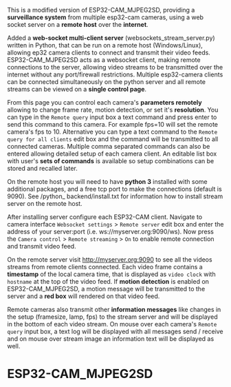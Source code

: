 
This is a modified version of ESP32-CAM_MJPEG2SD, providing a **surveillance system** from multiple esp32-cam cameras, using a web socket server on a **remote host** over the **internet**.

Added a **web-socket multi-client server** (websockets_stream_server.py) written in Python, that can be run on a remote host (Windows/Linux), allowing ep32 camera clients to connect and transmit their video feeds. ESP32-CAM_MJPEG2SD acts as a websocket client, making remote connections to the server, allowing video streams to be transmitted over the internet without any port/firewall restrictions. Multiple esp32-camera clients can be connected simultaneously on the python server and all remote streams can be viewed on a **single control page**. 

From this page you can control each camera's **parameters remotely** allowing to change frame rate, motion detection, or set it's **resolution**. You can type in the `Remote query` input box a text command and press enter to send this command to this camera. For example fps=10 will set the remote camera's fps to 10. Alternative you can type a text command to the `Remote query for all clients` edit box and the command will be transmitted to all connected cameras. Multiple comma separated commands can also be entered allowing detailed setup of each camera client. An editable list box with user's **sets of commands** is available so setup combinations can be stored and recalled later.

On the remote host you will need to have **python 3** installed with some additional packages, and a free tcp port to make the connections (default is 9090). See /python_ backend/install.txt for information how to install stream server on the remote host. 

After installing server configure each ESP32-CAM client. Navigate to camera interface `Websocket settings` > `Remote server` edit box and enter the address of your server:port (i.e. ws://myserver.org:9090/ws). Now press the `Camera control` > `Remote streaming` > `On` to enable remote connection and transmit video feed.

On the remote server visit http://myserver.org:9090 to see all the videos streams from remote clients connected. Each video frame contains a **timestamp** of the local camera time, that is displayed as `video clock` with `hostname` at the top of the video feed. If **motion detection** is enabled on ESP32-CAM_MJPEG2SD, a motion message will be transmitted to the server and a **red box** will rendered on that video feed. 

Remote cameras also transmit other **information messages** like changes in the setup (framesize, lamp, fps) to the stream server and will be displayed in the bottom of each video stream. On mouse over each camera's `Remote query` input box, a text log will be displayed with all messages send / receive and on mouse over stream image an information text will be displayed as well.


# ESP32-CAM_MJPEG2SD
